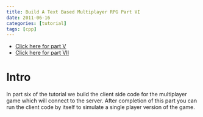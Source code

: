 ```yaml
---
title: Build A Text Based Multiplayer RPG Part VI
date: 2011-06-16
categories: [tutorial]
tags: [cpp]
---
```

- [Click here for part V][link_part_5]
- [Click here for part VII][link_part_7]

# Intro
In part six of the tutorial we build the client side code for the multiplayer game which will connect to the server. After completion of this part you can run the client code by itself to simulate a single player version of the game.

[link_part_5]: /2011/06/15/textbasedrpgpart5
[link_part_7]: /2011/06/17/textbasedrpgpart7
